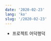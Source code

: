 ```yaml
---
date: '2020-02-23'
lang: 'ko'
slug: '/2020-02-23'
---
```


- 프로젝트 어덕행덕

<head>
  <html lang="ko-KR"/>
</head>
